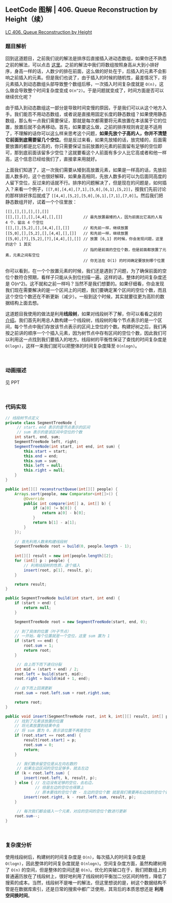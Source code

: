## LeetCode 图解 | 406. Queue Reconstruction by Height（续）

[LC 406. Queue Reconstruction by Height](https://leetcode.com/problems/queue-reconstruction-by-height/)

### 题目解析

回到这道题目，之前我们说的解法是排序后直接插入进动态数组，如果你还不熟悉之前的解法，可以点击 [这里](./406-queue-reconstruction-by-height.md)。之前的解法中我们将数组按照身高从大到小排好序，身高一样的话，人数少的排在前面，这么做的好处在于，后插入的元素不会影响之前插入的元素。但是我们也说了，由于插入的时候的随机性，最差情况下，将元素插入到动态数组头部导致整个数组后移，一次插入时间复杂度就是 `O(n)`，这么做会导致整个时间复杂度变成 `O(n^2)`。于是问题就变成了，时间方面是否可以继续优化呢？

由于插入到动态数组这一部分是导致时间变慢的原因，于是我们可以从这个地方入手。我们能否不用动态数组，或者说是直接用固定长度的静态数组？如果使用静态数组，那么有一点我们需要保证，那就是每次都需要将元素放置在本该属于它的位置，放置后就不会再移动。首先，如果要这么做，之前的排序规则肯定是不适用了，不理解的话你可以这么样来思考这个问题，**如果先放个子高的人，你并不清楚它前面到底需要留几个空位**。但是反过来看，如果先放矮的话，放完矮的，后面需要放置的都是比它高的，你只需要保证当前放置的元素的前面留有足够的空位即可，那到底前面该留多少空位？这就要看这个人前面有多少人比它高或者和他一样高，这个信息已经给我们了，直接拿来用就好。

上面我们知道了，这一次我们需要从矮到高放置元素，如果是一样高的话，先放前面人数多的，这个也很好解释，如果身高相同，先放人数多的可以为后面同高度的人留下空位，反过来的话就不行。排序的问题解决了，但是现在的问题是，如何插入？来看一个例子，`[[7,0],[4,4],[7,1],[5,0],[6,1],[5,2]]`，按我们先前讨论的那样排好序后就成了 `[[4,4],[5,2],[5,0],[6,1],[7,1],[7,0]]`。然后我们把静态数组开好，试着一个个往里放：

```
[[],[],[],[],[],[]]
[[],[],[],[],[4,4],[],[]]         // 最先放置最矮的人，因为前面比它高的人有 4 个，留出 4 个空位
[[],[],[5,2],[],[4,4],[],[]]      // 和先前一样，继续放置
[[5,0],[],[5,2],[],[4,4],[],[]]   // 和先前一样，继续放置
[[5,0],[?],[5,2],[?],[4,4],[],[]] // 放置 [6,1] 的时候，你会发现问题，这里的这个 1 其实
								  // 指的是前面的空位个数，但是前面都放置了元素，元素之间有空位
								  // 你无法在 O(1) 的时间确定要放到哪个位置
```

你可以看到，在一个个放置元素的时候，我们还是遇到了问题，为了确保前面的空位个数符合预期，看样子只能从头到位扫描一遍。这样的话，整体的时间复杂度还是 O(n^2)。这不就和之前一样吗？当然不是我们想要的。如果仔细看，你会发现我们现在需要解决的是一个区间上的问题，我们要确定某个区间的空位个数，而且这个空位个数还在不断更新（减少）。一般到这个时候，其实就要往更为高阶的数据结构上面去想。

这道题目我使用的做法是利用**线段树**，如果对线段树不了解，你可以看看之前的 [介绍](segment_tree.md)。我们首先利用总人数构建一个线段树，线段树的每个节点表示的是一个区间，每个节点中我们存放该节点表示的区间上空位的个数。构建好树之后，我们再按之前讲的顺序一个个插入元素，因为树节点中存有区间的空位个数，因此我们可以利用这一点找到我们要插入的地方。线段树的平衡性保证了查找的时间复杂度是 `O(logn)`，这样一来我们就可以把整体的时间复杂度降至 `O(nlogn)`。

<br>

### 动画描述

见 PPT

<br>

### 代码实现

```java
// 线段树节点定义
private class SegmentTreeNode {
	 // start，end 表示的是节点表示的区间
	 // sum 表示的是该区间中空位的个数
    int start, end, sum;
    SegmentTreeNode left, right;
    SegmentTreeNode(int start, int end, int sum) {
        this.start = start;
        this.end = end;
        this.sum = sum;
        this.left = null;
        this.right = null;
    }
}

public int[][] reconstructQueue(int[][] people) {
    Arrays.sort(people, new Comparator<int[]>() {
        @Override
        public int compare(int[] a, int[] b) {
            if (a[0] != b[0]) {
                return a[0] - b[0];
            }
            return b[1] - a[1];
        }
    });
    
    // 首先利用人数来构建线段树
    SegmentTreeNode root = build(0, people.length - 1);
	
    int[][] result = new int[people.length][2];
    for (int[] p : people) {
        // 利用线段树的性质，逐个插入
        insert(root, p[1], result, p);
    }

    return result;
}

public SegmentTreeNode build(int start, int end) {
    if (start > end) {
        return null;
    }

    SegmentTreeNode root = new SegmentTreeNode(start, end, 0);
    
    // 到了具体的位置（叶子节点）
    // 一开始，每个位置就是一个空位，这里 sum 置为 1
    if (start == end) {
        root.sum = 1;
        return root;
    }

	 // 自上而下而下递归分裂
    int mid = (start + end) / 2;
    root.left = build(start, mid);
    root.right = build(mid + 1, end);
    
    // 自下而上回溯更新
    root.sum = root.left.sum + root.right.sum;

    return root;
}

public void insert(SegmentTreeNode root, int k, int[][] result, int[] p) {
    // 找到了元素该放置的位置
    // 将元素放置到结果中去
    // 将 sum 置为 0，表示该位置不再是空位
	if (root.start == root.end) {
        result[root.start] = p;
        root.sum = 0;
        return;
    }

	 // 我们数余留空位是从左向右数的
	 // 如果左边区间的空位足够多，就去左边
    if (k < root.left.sum) {
        insert(root.left, k, result, p);
    } else { // 左边没有足够的空位，去右边，
             // 但是左边的空位也得算上
             // 原本要找的空位个数 - 左边的空位个数 就是我们需要再右边找的空位个数
        insert(root.right, k - root.left.sum, result, p);
    }
	
	 // 每次我们都会插入一个元素，对应的空间的空位个数进行更新
    root.sum--;
}
```

<br>

### 复杂度分析

使用线段树后，构建树的时间复杂度是 `O(n)`，每次插入的时间复杂度是 `O(logn)`，因此整体的时间复杂度就是 `O(nlogn)`。空间复杂度方面，虽然构建树用了 `O(n)` 的空间，但是整体的空间还是 `O(n)`。优化的突破口在于，我们把数组上的普通遍历放在了线段树上，很好地利用了线段树的平衡加二分区间的特性，降低了搜索的成本。当然，线段树不是唯一的解法，但这里想说的是，树这个数据结构不管是在数据库索引，还是日常的搜索中都广泛使用，其背后的本质思想还是 **利用空间换时间**。







